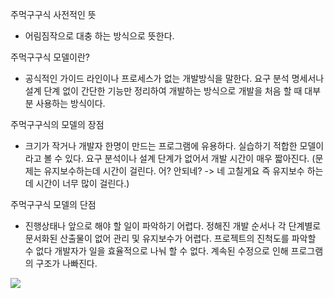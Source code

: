주먹구구식 사전적인 뜻
- 어림짐작으로 대충 하는 방식으로 뜻한다.

주먹구구식 모델이란?
- 공식적인 가이드 라인이나 프로세스가 없는 개발방식을 말한다.
요구 분석 명세서나 설계 단계 없이 간단한 기능만 정리하여 개발하는 방식으로 개발을 처음 할 때 대부분 사용하는 방식이다.

주먹구구식의 모델의 장점
- 크기가 작거나 개발자 한명이 만드는 프로그램에 유용하다. 
실습하기 적합한 모델이라고 볼 수 있다.
요구 분석이나 설계 단계가 없어서 개발 시간이 매우 짧아진다.
(문제는 유지보수하는데 시간이 걸린다. 어? 안되네? -> 네 고칠게요 즉 유지보수 하는데 시간이 너무 많이 걸린다.)

주먹구구식 모델의 단점
- 진행상태나 앞으로 해야 할 일이 파악하기 어렵다.
정해진 개발 순서나 각 단계별로 문서화된 산출물이 없어 관리 및 유지보수가 어렵다.
프로젝트의 진척도를 파악할 수 없다
개발자가 일을 효율적으로 나눠 할 수 없다.
계속된 수정으로 인해 프로그램의 구조가 나빠진다.

![](https://velog.velcdn.com/images/2hanjunbum6/post/8d734ebb-a733-4f41-b93f-d15c2cfcc587/image.png)

